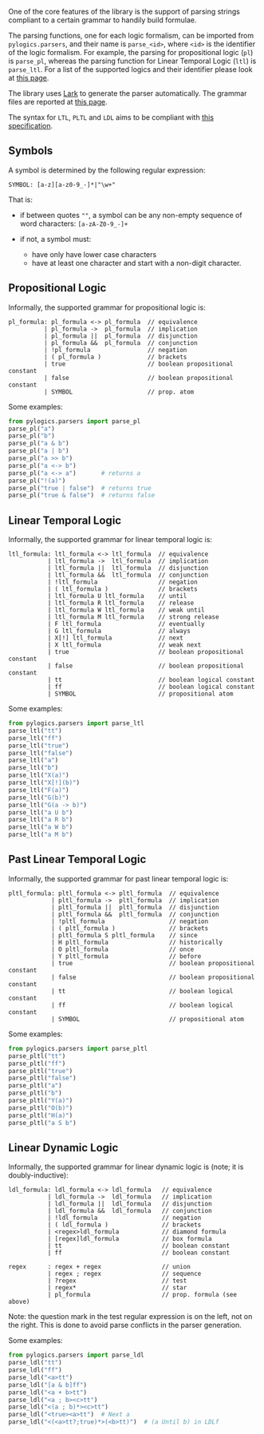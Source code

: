One of the core features of the library is 
the support of parsing strings 
compliant to a certain grammar 
to handily build formulae.

The parsing functions, one for each logic formalism, 
can be imported from `pylogics.parsers`, and their
name is `parse_<id>`, where `<id>` is the 
identifier of the logic formalism.
For example, the parsing for propositional logic (`pl`)
is `parse_pl`, whereas the parsing function
for Linear Temporal Logic (`ltl`) is `parse_ltl`.
For a list of the supported logics and their identifier 
please look at [this page](supported_logics.md).

The library uses [Lark](https://lark-parser.readthedocs.io/en/latest/)
to generate the parser automatically.
The grammar files are reported at [this page](grammars.md).

The syntax for `LTL`, `PLTL` and `LDL`
aims to be compliant with 
[this specification](https://marcofavorito.me/tl-grammars/v/7d9a17267fbf525d9a6a1beb92a46f05cf652db6/).


## Symbols

A symbol is determined by the following regular expression:

```
SYMBOL: [a-z][a-z0-9_-]*|"\w+"
```

That is:

- if between quotes `""`, a symbol can be any 
  non-empty sequence of word characters: `[a-zA-Z0-9_-]+`
- if not, a symbol must:
  
    - have only have lower case characters
    - have at least one character and start with a non-digit character.


## Propositional Logic

Informally, the supported grammar for propositional logic is: 
```
pl_formula: pl_formula <-> pl_formula  // equivalence
          | pl_formula ->  pl_formula  // implication 
          | pl_formula ||  pl_formula  // disjunction 
          | pl_formula &&  pl_formula  // conjunction 
          | !pl_formula                // negation
          | ( pl_formula )             // brackets 
          | true                       // boolean propositional constant
          | false                      // boolean propositional constant
          | SYMBOL                     // prop. atom
```

Some examples:
```python
from pylogics.parsers import parse_pl
parse_pl("a")
parse_pl("b")
parse_pl("a & b")
parse_pl("a | b")
parse_pl("a >> b")
parse_pl("a <-> b")
parse_pl("a <-> a")       # returns a
parse_pl("!(a)")
parse_pl("true | false")  # returns true
parse_pl("true & false")  # returns false
```

## Linear Temporal Logic

Informally, the supported grammar for linear temporal logic is: 
```
ltl_formula: ltl_formula <-> ltl_formula  // equivalence
           | ltl_formula ->  ltl_formula  // implication 
           | ltl_formula ||  ltl_formula  // disjunction 
           | ltl_formula &&  ltl_formula  // conjunction 
           | !ltl_formula                 // negation
           | ( ltl_formula )              // brackets
           | ltl_formula U ltl_formula    // until 
           | ltl_formula R ltl_formula    // release 
           | ltl_formula W ltl_formula    // weak until 
           | ltl_formula M ltl_formula    // strong release 
           | F ltl_formula                // eventually 
           | G ltl_formula                // always 
           | X[!] ltl_formula             // next 
           | X ltl_formula                // weak next 
           | true                         // boolean propositional constant
           | false                        // boolean propositional constant
           | tt                           // boolean logical constant
           | ff                           // boolean logical constant
           | SYMBOL                       // propositional atom
```

Some examples:
```python
from pylogics.parsers import parse_ltl
parse_ltl("tt")
parse_ltl("ff")
parse_ltl("true")
parse_ltl("false")
parse_ltl("a")
parse_ltl("b")
parse_ltl("X(a)")
parse_ltl("X[!](b)")
parse_ltl("F(a)")
parse_ltl("G(b)")
parse_ltl("G(a -> b)")
parse_ltl("a U b")
parse_ltl("a R b")
parse_ltl("a W b")
parse_ltl("a M b")
```

## Past Linear Temporal Logic

Informally, the supported grammar for past linear temporal logic is: 
```
pltl_formula: pltl_formula <-> pltl_formula  // equivalence
            | pltl_formula ->  pltl_formula  // implication 
            | pltl_formula ||  pltl_formula  // disjunction 
            | pltl_formula &&  pltl_formula  // conjunction 
            | !pltl_formula                  // negation
            | ( pltl_formula )               // brackets
            | pltl_formula S pltl_formula    // since 
            | H pltl_formula                 // historically
            | O pltl_formula                 // once 
            | Y pltl_formula                 // before 
            | true                           // boolean propositional constant
            | false                          // boolean propositional constant
            | tt                             // boolean logical constant
            | ff                             // boolean logical constant
            | SYMBOL                         // propositional atom
```

Some examples:
```python
from pylogics.parsers import parse_pltl
parse_pltl("tt")
parse_pltl("ff")
parse_pltl("true")
parse_pltl("false")
parse_pltl("a")
parse_pltl("b")
parse_pltl("Y(a)")
parse_pltl("O(b)")
parse_pltl("H(a)")
parse_pltl("a S b")
```

## Linear Dynamic Logic

Informally, the supported grammar for linear dynamic logic is
(note; it is doubly-inductive): 
```
ldl_formula: ldl_formula <-> ldl_formula   // equivalence
           | ldl_formula ->  ldl_formula   // implication 
           | ldl_formula ||  ldl_formula   // disjunction 
           | ldl_formula &&  ldl_formula   // conjunction 
           | !ldl_formula                  // negation
           | ( ldl_formula )               // brackets
           | <regex>ldl_formula            // diamond formula
           | [regex]ldl_formula            // box formula
           | tt                            // boolean constant
           | ff                            // boolean constant

regex      : regex + regex                 // union 
           | regex ; regex                 // sequence 
           | ?regex                        // test 
           | regex*                        // star 
           | pl_formula                    // prop. formula (see above) 
```

Note: the question mark in the test regular expression 
is on the left, not on the right. This is done
to avoid parse conflicts in the parser generation.

Some examples:
```python
from pylogics.parsers import parse_ldl
parse_ldl("tt")
parse_ldl("ff")
parse_ldl("<a>tt")
parse_ldl("[a & b]ff")
parse_ldl("<a + b>tt")
parse_ldl("<a ; b><c>tt")
parse_ldl("<(a ; b)*><c>tt")
parse_ldl("<true><a>tt")  # Next a
parse_ldl("<(<a>tt?;true)*>(<b>tt)")  # (a Until b) in LDLf
```
